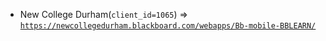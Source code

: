  - New College Durham(`client_id=1065`) => [`https://newcollegedurham.blackboard.com/webapps/Bb-mobile-BBLEARN/`](https://newcollegedurham.blackboard.com/webapps/Bb-mobile-BBLEARN/)

